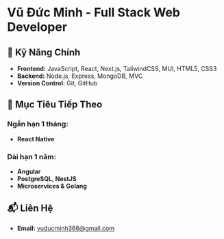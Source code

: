# Vũ Đức Minh - Full Stack Web Developer

## 🔑 Kỹ Năng Chính

- **Frontend:** JavaScript, React, Next.js, TailwindCSS, MUI, HTML5, CSS3
- **Backend:** Node.js, Express, MongoDB, MVC
- **Version Control:** Git, GitHub

## 🚀 Mục Tiêu Tiếp Theo

### Ngắn hạn 1 tháng:
- **React Native**

### Dài hạn 1 năm:
- **Angular**
- **PostgreSQL, NestJS**
- **Microservices & Golang**

## 📬 Liên Hệ
- **Email:** [vuducminh366@gmail.com](mailto:vuducminh366@gmail.com)
